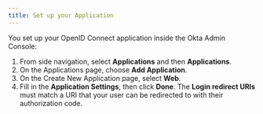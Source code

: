 ```yaml
---
title: Set up your Application
---
```


You set up your OpenID Connect application inside the Okta Admin Console:

1. From side navigation, select **Applications** and then **Applications**.
1. On the Applications page, choose **Add Application**.
1. On the Create New Application page, select **Web**.
1. Fill in the **Application Settings**, then click **Done**. The **Login redirect URIs** must match a URI that your user can be redirected to with their authorization code.

<NextSectionLink/>

